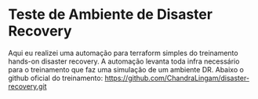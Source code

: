 
# Teste de Ambiente de Disaster Recovery

Aqui eu realizei uma automação para terraform simples do treinamento hands-on disaster recovery. A automação levanta toda infra necessário para o treinamento que faz uma simulação de um ambiente DR. Abaixo o github oficial do treinamento:
https://github.com/ChandraLingam/disaster-recovery.git

